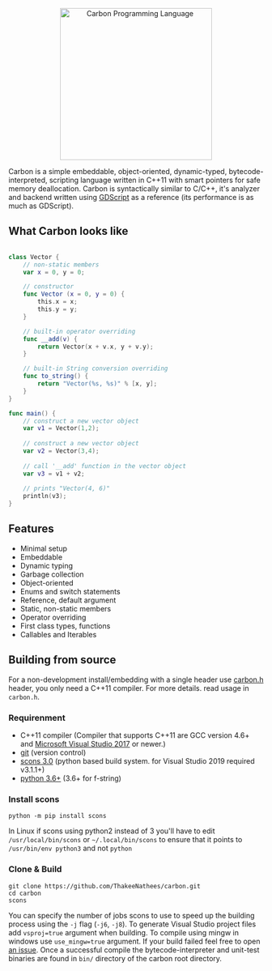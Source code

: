 
<p align="center" >
<img src="https://raw.githubusercontent.com/carbon-org/carbon/master/extra/images/logo.png" width="300" alt="Carbon Programming Language" title="Carbon Programming Language">
</p>

Carbon is a simple embeddable, object-oriented, dynamic-typed, bytecode-interpreted, scripting language written in C++11 with smart pointers for safe memory deallocation. Carbon is syntactically similar to C/C++, it's analyzer and backend written using <a href="https://docs.godotengine.org/en/stable/getting_started/scripting/gdscript/gdscript_basics.html">GDScript</a>  as a reference (its performance is as much as GDScript).

## What Carbon looks like
```swift

class Vector {
	// non-static members
	var x = 0, y = 0;

	// constructor
	func Vector (x = 0, y = 0) {
		this.x = x;
		this.y = y;
	}

	// built-in operator overriding
	func __add(v) {
		return Vector(x + v.x, y + v.y);
	}

	// built-in String conversion overriding
	func to_string() {
		return "Vector(%s, %s)" % [x, y];
	}
}

func main() {
	// construct a new vector object
	var v1 = Vector(1,2);
	
	// construct a new vector object
	var v2 = Vector(3,4);
	
	// call '__add' function in the vector object
	var v3 = v1 + v2;
	
	// prints "Vector(4, 6)"
	println(v3);
}
```

## Features
* Minimal setup
* Embeddable
* Dynamic typing
* Garbage collection
* Object-oriented
* Enums and switch statements
* Reference, default argument
* Static, non-static members
* Operator overriding
* First class types, functions
* Callables and Iterables

## Building from source
For a non-development install/embedding with a single header use <a href="https://raw.githubusercontent.com/ThakeeNathees/carbonUI/master/include/carbon.h">carbon.h</a> header, you only need a C++11 compiler. For more details. read usage in `carbon.h`.

### Requirenment
* C++11 compiler (Compiler that supports C++11 are GCC version 4.6+ and <a href="https://visualstudio.microsoft.com/vs/community/">Microsoft Visual Studio 2017</a> or newer.)
* <a href="https://git-scm.com/downloads">git</a> (version control)
* <a href="https://www.scons.org/">scons 3.0</a> (python based build system. for Visual Studio 2019 required v3.1.1+)
* <a href="https://www.python.org/downloads/">python 3.6+</a> (3.6+ for f-string)

### Install scons
```
python -m pip install scons
```
In Linux if scons using python2 instead of 3  you'll have to edit `/usr/local/bin/scons` or `~/.local/bin/scons` to ensure that it points to `/usr/bin/env python3` and not `python`

### Clone & Build
```
git clone https://github.com/ThakeeNathees/carbon.git
cd carbon
scons
```
You can specify the number of jobs scons to use to speed up the building process using the `-j` flag (`-j6`, `-j8`). To generate Visual Studio project files add `vsproj=true` argument when building. To compile using mingw in windows use `use_mingw=true` argument. If your build failed feel free to open <a href="https://github.com/ThakeeNathees/carbon/issues">an issue</a>. Once a successful compile the bytecode-interpreter and unit-test binaries are found in `bin/` directory of the carbon root directory.


